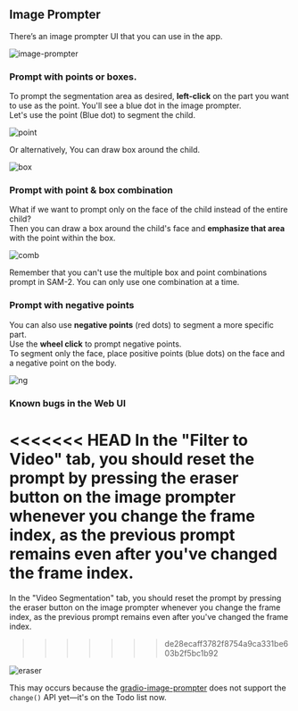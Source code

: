 ## Image Prompter
There’s an image prompter UI that you can use in the app.

![image-prompter](https://github.com/jhj0517/sam2-playground/blob/master/docs/image_prompter_screenshot.png)

### Prompt with points or boxes.

To prompt the segmentation area as desired, **left-click** on the part you want to use as the point. You'll see a blue dot in the image prompter. <br>
Let's use the point (Blue dot) to segment the child.

![point](https://github.com/jhj0517/sam2-playground/blob/master/docs/prompt_with_point.png)

Or alternatively, You can draw box around the child.

![box](https://github.com/jhj0517/sam2-playground/blob/master/docs/prompt_with_box.png)

### Prompt with point & box combination
What if we want to prompt only on the face of the child instead of the entire child? <br>
Then you can draw a box around the child's face and **emphasize that area** with the point within the box.

![comb](https://github.com/jhj0517/sam2-playground/blob/master/docs/prompt_with_box_and_point_combination.png)

Remember that you can't use the multiple box and point combinations prompt in SAM-2. You can only use one combination at a time.

 ### Prompt with negative points
You can also use **negative points** (red dots) to segment a more specific part. <br>
Use the **wheel click** to prompt negative points.  <br>
To segment only the face, place positive points (blue dots) on the face and a negative point on the body. <br>

![ng](https://github.com/jhj0517/sam2-playground/blob/master/docs/prompt_with_negative_points.png)


### Known bugs in the Web UI
<<<<<<< HEAD
In the "Filter to Video" tab, you should reset the prompt by pressing the eraser button on the image prompter whenever you change the frame index, as the previous prompt remains even after you've changed the frame index. <br>
=======
In the "Video Segmentation" tab, you should reset the prompt by pressing the eraser button on the image prompter whenever you change the frame index, as the previous prompt remains even after you've changed the frame index. <br>
>>>>>>> de28ecaff3782f8754a9ca331be603b2f5bc1b92

![eraser](https://github.com/jhj0517/sam2-playground/blob/master/docs/eraser_button.png)

This may occurs because the [gradio-image-prompter](https://github.com/PhyscalX/gradio-image-prompter) does not support the `change()` API yet—it's on the Todo list now.


